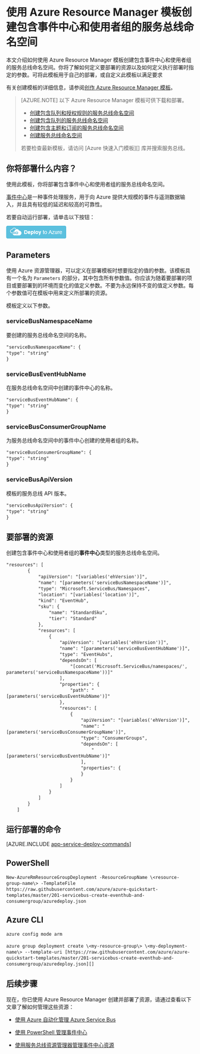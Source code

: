 <properties
    pageTitle="使用 Azure Resource Manager 模板创建包含事件中心和使用者组的服务总线命名空间 | Azure"
    description="使用 Azure Resource Manager 模板创建包含事件中心和使用者组的服务总线命名空间"
    services="service-bus"
    documentationCenter=".net"
    authors="sethmanheim"
    manager="timlt"
    editor=""/>

<tags
    ms.service="service-bus"
    ms.date="07/11/2016"
    wacn.date="08/15/2016"/>

# 使用 Azure Resource Manager 模板创建包含事件中心和使用者组的服务总线命名空间

本文介绍如何使用 Azure Resource Manager 模板创建包含事件中心和使用者组的服务总线命名空间。你将了解如何定义要部署的资源以及如何定义执行部署时指定的参数。可将此模板用于自己的部署，或自定义此模板以满足要求

有关创建模板的详细信息，请参阅[创作 Azure Resource Manager 模板][]。


>[AZURE.NOTE] 以下 Azure Resource Manager 模板可供下载和部署。
>
>-    [创建包含队列和授权规则的服务总线命名空间](/documentation/articles/service-bus-resource-manager-namespace-auth-rule/)
>-    [创建包含队列的服务总线命名空间](/documentation/articles/service-bus-resource-manager-namespace-queue/)
>-    [创建包含主题和订阅的服务总线命名空间](/documentation/articles/service-bus-resource-manager-namespace-topic/)
>-    [创建服务总线命名空间](/documentation/articles/service-bus-resource-manager-namespace/)
>
>若要检查最新模板，请访问 [Azure 快速入门模板][] 库并搜索服务总线。

## 你将部署什么内容？

使用此模板，你将部署包含事件中心和使用者组的服务总线命名空间。

[事件中心](/documentation/articles/event-hubs-what-is-event-hubs/)是一种事件处理服务，用于向 Azure 提供大规模的事件与遥测数据输入，并且具有较低的延迟和较高的可靠性。

若要自动运行部署，请单击以下按钮：

[![部署到 Azure](./media/service-bus-resource-manager-namespace-event-hub/deploybutton.png)](https://portal.azure.cn/#create/Microsoft.Template/uri/https%3A%2F%2Fraw.githubusercontent.com%2FAzure%2Fazure-quickstart-templates%2Fmaster%2F201-servicebus-create-eventhub-and-consumergroup%2Fazuredeploy.json)

## Parameters

使用 Azure 资源管理器，可以定义在部署模板时想要指定的值的参数。该模板具有一个名为 `Parameters` 的部分，其中包含所有参数值。你应该为随着要部署的项目或要部署到的环境而变化的值定义参数。不要为永远保持不变的值定义参数。每个参数值可在模板中用来定义所部署的资源。

模板定义以下参数。

### serviceBusNamespaceName

要创建的服务总线命名空间的名称。


    "serviceBusNamespaceName": {
    "type": "string"
    }


### serviceBusEventHubName

在服务总线命名空间中创建的事件中心的名称。


    "serviceBusEventHubName": {
    "type": "string"
    }


### serviceBusConsumerGroupName

为服务总线命名空间中的事件中心创建的使用者组的名称。


    "serviceBusConsumerGroupName": {
    "type": "string"
    }


### serviceBusApiVersion

模板的服务总线 API 版本。


    "serviceBusApiVersion": {
    "type": "string"
    }


## 要部署的资源

创建包含事件中心和使用者组的**事件中心**类型的服务总线命名空间。


    "resources": [
            {
                "apiVersion": "[variables('ehVersion')]",
                "name": "[parameters('serviceBusNamespaceName')]",
                "type": "Microsoft.ServiceBus/Namespaces",
                "location": "[variables('location')]",
                "kind": "EventHub",
                "sku": {
                    "name": "StandardSku",
                    "tier": "Standard"
                },
                "resources": [
                    {
                        "apiVersion": "[variables('ehVersion')]",
                        "name": "[parameters('serviceBusEventHubName')]",
                        "type": "EventHubs",
                        "dependsOn": [
                            "[concat('Microsoft.ServiceBus/namespaces/', parameters('serviceBusNamespaceName'))]"
                        ],
                        "properties": {
                            "path": "[parameters('serviceBusEventHubName')]"
                        },
                        "resources": [
                            {
                                "apiVersion": "[variables('ehVersion')]",
                                "name": "[parameters('serviceBusConsumerGroupName')]",
                                "type": "ConsumerGroups",
                                "dependsOn": [
                                    "[parameters('serviceBusEventHubName')]"
                                ],
                                "properties": {
                                }
                            }
                        ]
                    }
                ]
            }
        ]


## 运行部署的命令

[AZURE.INCLUDE [app-service-deploy-commands](../../includes/app-service-deploy-commands.md)]

## PowerShell


    New-AzureRmResourceGroupDeployment -ResourceGroupName \<resource-group-name\> -TemplateFile https://raw.githubusercontent.com/azure/azure-quickstart-templates/master/201-servicebus-create-eventhub-and-consumergroup/azuredeploy.json


## Azure CLI


    azure config mode arm
    
    azure group deployment create \<my-resource-group\> \<my-deployment-name\> --template-uri [https://raw.githubusercontent.com/azure/azure-quickstart-templates/master/201-servicebus-create-eventhub-and-consumergroup/azuredeploy.json][]


## 后续步骤

现在，你已使用 Azure Resource Manager 创建并部署了资源，请通过查看以下文章了解如何管理这些资源：

- [使用 Azure 自动化管理 Azure Service Bus](/documentation/articles/service-bus-management-libraries/)
- [使用 PowerShell 管理事件中心](https://docs.microsoft.com/en-us/powershell/module/azurerm.servicebus/?view=azurermps-3.8.0)
- [使用服务总线资源管理器管理事件中心资源](https://code.msdn.microsoft.com/Service-Bus-Explorer-f2abca5a)

  [创作 Azure Resource Manager 模板]: /documentation/articles/resource-group-authoring-templates/
  [Using Azure PowerShell with Azure Resource Manager]: /documentation/articles/powershell-azure-resource-manager/
  [Using the Azure CLI for Mac, Linux, and Windows with Azure Resource Management]: /documentation/articles/xplat-cli-azure-resource-manager/
  [服务总线事件中心和使用者组模板]: https://github.com/Azure/azure-quickstart-templates/blob/master/201-servicebus-create-eventhub-and-consumergroup/

<!---HONumber=Mooncake_0808_2016-->